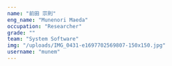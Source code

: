 ```yaml
---
name: "前田 宗則"
eng_name: "Munenori Maeda"
occupation: "Researcher"
grade: ""
team: "System Software"
img: "/uploads/IMG_0431-e1697702569807-150x150.jpg"
username: "munem"
---
```

